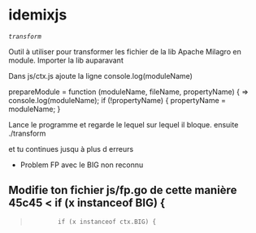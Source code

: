 # idemixjs

*`transform`*

Outil à utiliser pour transformer les fichier de la lib Apache Milagro en module.
Importer la lib auparavant

Dans js/ctx.js ajoute la ligne console.log(moduleName)

  prepareModule = function (moduleName, fileName, propertyName) {
=>        console.log(moduleName);
        if (!propertyName) {
            propertyName = moduleName;
        }

Lance le programme et regarde le lequel sur lequel il bloque.
ensuite ./transform <nom du module en minuscule>

et tu continues jusqu à plus d erreurs



* Problem FP avec le BIG non reconnu

Modifie ton fichier js/fp.go de cette manière
45c45
<             if (x instanceof BIG) {
---
>             if (x instanceof ctx.BIG) {

